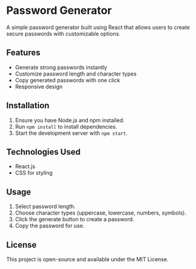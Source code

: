 # Password Generator

A simple password generator built using React that allows users to create secure passwords with customizable options.

## Features
- Generate strong passwords instantly
- Customize password length and character types
- Copy generated passwords with one click
- Responsive design

## Installation
1. Ensure you have Node.js and npm installed.
2. Run `npm install` to install dependencies.
3. Start the development server with `npm start`.

## Technologies Used
- React.js
- CSS for styling

## Usage
1. Select password length.
2. Choose character types (uppercase, lowercase, numbers, symbols).
3. Click the generate button to create a password.
4. Copy the password for use.

## License
This project is open-source and available under the MIT License.

